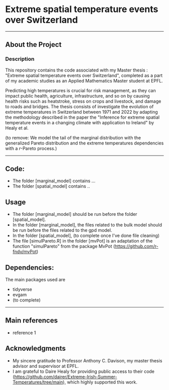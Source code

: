 # Extreme spatial temperature events over Switzerland

---

## About the Project

### Description

This repository contains the code associated with my Master thesis : "Extreme spatial temperature events over Switzerland", completed as a part of my academic studies as an Applied Mathematics Master student at EPFL.

Predicting high temperatures is crucial for risk management, as they can impact public health, agriculture, infrastructure, and so on by causing health risks such as heatstroke, stress on crops and livestock, and damage to roads and bridges. The thesis consists of investigate the evolution of extreme temperatures in Switzerland between 1971 and 2022 by adapting the methodology described in the paper the "Inference for extreme spatial temperature events in a changing climate with application to Ireland" by Healy et al. 


(to remove: We model the tail of the marginal distribution with the generalized Pareto distribution and the extreme temperatures dependencies with a $r$-Pareto process.)

---

## Code:
- The folder [marginal_model] contains ...
- The folder [spatial_model] contains ..

## Usage 
- The folder [marginal_model] should be run before the folder [spatial_model].
- In the folder [marginal_model], the files related to the bulk model should be run before the files related to the gpd model.
- In the folder [spatial_model], (to complete once I've done file cleaning)
- The file [simulPareto.R] in the folder [mvPot] is an adaptation of the function "simulPareto" from the package MvPot (https://github.com/r-fndv/mvPot)

## Dependencies:
The main packages used are 
- tidyverse
- evgam
- (to complete)
  
---
## Main references
- reference 1 

## Acknowledgments

- My sincere gratitude to Professor Anthony C. Davison, my master thesis advisor and supervisor at EPFL.
- I am grateful to Daire Healy for providing public access to their code (https://github.com/dairer/Extreme-Irish-Summer-Temperatures/tree/main), which highly supported this work.
